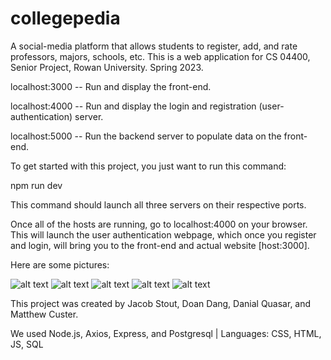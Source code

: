 # collegepedia
A social-media platform that allows students to register, add, and rate professors, majors, schools, etc. This is a web application for CS 04400, Senior Project, Rowan University. Spring 2023. 

localhost:3000 -- Run and display the front-end.

localhost:4000 -- Run and display the login and registration (user-authentication) server.

localhost:5000 -- Run the backend server to populate data on the front-end.

To get started with this project, you just want to run this command:

npm run dev

This command should launch all three servers on their respective ports. 

Once all of the hosts are running, go to localhost:4000 on your browser.
This will launch the user authentication webpage, which once you register and login,
will bring you to the front-end and actual website [host:3000].

Here are some pictures:

![alt text](https://imgur.com/UuBNZQJ.png)
![alt text](https://imgur.com/TUWvJNx.png)
![alt text](https://imgur.com/27zIs48.png)
![alt text](https://imgur.com/zmqc67X.png)
![alt text](https://imgur.com/eXpYhwM.png)

This project was created by Jacob Stout, Doan Dang, Danial Quasar, and Matthew Custer. 

We used Node.js, Axios, Express, and Postgresql | Languages: CSS, HTML, JS, SQL

